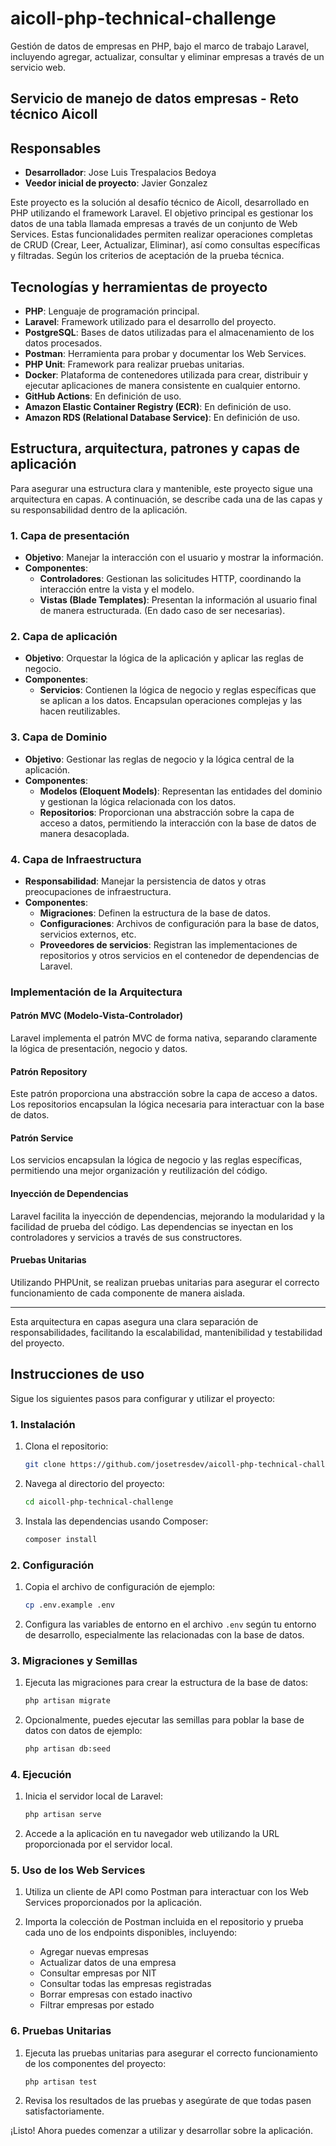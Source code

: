 # aicoll-php-technical-challenge
Gestión de datos de empresas en PHP, bajo el marco de trabajo Laravel, incluyendo agregar, actualizar, consultar y eliminar empresas a través de un servicio web.

## Servicio de manejo de datos empresas - Reto técnico Aicoll

## Responsables

- **Desarrollador**: Jose Luis Trespalacios Bedoya
- **Veedor inicial de proyecto**: Javier Gonzalez

Este proyecto es la solución al desafío técnico de Aicoll, desarrollado en PHP utilizando el framework Laravel. El objetivo principal es gestionar los datos de una tabla llamada empresas a través de un conjunto de Web Services. Estas funcionalidades permiten realizar operaciones completas de CRUD (Crear, Leer, Actualizar, Eliminar), así como consultas específicas y filtradas. Según los criterios de aceptación de la prueba técnica.

## Tecnologías y herramientas de proyecto

- **PHP**: Lenguaje de programación principal.
- **Laravel**: Framework utilizado para el desarrollo del proyecto.
- **PostgreSQL**: Bases de datos utilizadas para el almacenamiento de los datos procesados.
- **Postman**: Herramienta para probar y documentar los Web Services.
- **PHP Unit**: Framework para realizar pruebas unitarias.
- **Docker**: Plataforma de contenedores utilizada para crear, distribuir y ejecutar aplicaciones de manera consistente en cualquier entorno.
- **GitHub Actions**: En definición de uso.
- **Amazon Elastic Container Registry (ECR)**: En definición de uso.
- **Amazon RDS (Relational Database Service)**: En definición de uso.

## Estructura, arquitectura, patrones y capas de aplicación

Para asegurar una estructura clara y mantenible, este proyecto sigue una arquitectura en capas. A continuación, se describe cada una de las capas y su responsabilidad dentro de la aplicación.

### 1. Capa de presentación

- **Objetivo**: Manejar la interacción con el usuario y mostrar la información.
- **Componentes**:
  - **Controladores**: Gestionan las solicitudes HTTP, coordinando la interacción entre la vista y el modelo.
  - **Vistas (Blade Templates)**: Presentan la información al usuario final de manera estructurada. (En dado caso de ser necesarias).

### 2. Capa de aplicación

- **Objetivo**: Orquestar la lógica de la aplicación y aplicar las reglas de negocio.
- **Componentes**:
  - **Servicios**: Contienen la lógica de negocio y reglas específicas que se aplican a los datos. Encapsulan operaciones complejas y las hacen reutilizables.

### 3. Capa de Dominio

- **Objetivo**: Gestionar las reglas de negocio y la lógica central de la aplicación.
- **Componentes**:
  - **Modelos (Eloquent Models)**: Representan las entidades del dominio y gestionan la lógica relacionada con los datos.
  - **Repositorios**: Proporcionan una abstracción sobre la capa de acceso a datos, permitiendo la interacción con la base de datos de manera desacoplada.

### 4. Capa de Infraestructura

- **Responsabilidad**: Manejar la persistencia de datos y otras preocupaciones de infraestructura.
- **Componentes**:
  - **Migraciones**: Definen la estructura de la base de datos.
  - **Configuraciones**: Archivos de configuración para la base de datos, servicios externos, etc.
  - **Proveedores de servicios**: Registran las implementaciones de repositorios y otros servicios en el contenedor de dependencias de Laravel.

### Implementación de la Arquitectura

#### Patrón MVC (Modelo-Vista-Controlador)

Laravel implementa el patrón MVC de forma nativa, separando claramente la lógica de presentación, negocio y datos.

#### Patrón Repository

Este patrón proporciona una abstracción sobre la capa de acceso a datos. Los repositorios encapsulan la lógica necesaria para interactuar con la base de datos.

#### Patrón Service

Los servicios encapsulan la lógica de negocio y las reglas específicas, permitiendo una mejor organización y reutilización del código.

#### Inyección de Dependencias

Laravel facilita la inyección de dependencias, mejorando la modularidad y la facilidad de prueba del código. Las dependencias se inyectan en los controladores y servicios a través de sus constructores.

#### Pruebas Unitarias

Utilizando PHPUnit, se realizan pruebas unitarias para asegurar el correcto funcionamiento de cada componente de manera aislada.

---

Esta arquitectura en capas asegura una clara separación de responsabilidades, facilitando la escalabilidad, mantenibilidad y testabilidad del proyecto.


## Instrucciones de uso

Sigue los siguientes pasos para configurar y utilizar el proyecto:

### 1. Instalación

1. Clona el repositorio:
    ```bash
    git clone https://github.com/josetresdev/aicoll-php-technical-challenge.git
    ```

2. Navega al directorio del proyecto:
    ```bash
    cd aicoll-php-technical-challenge
    ```

3. Instala las dependencias usando Composer:
    ```bash
    composer install
    ```

### 2. Configuración

1. Copia el archivo de configuración de ejemplo:
    ```bash
    cp .env.example .env
    ```

2. Configura las variables de entorno en el archivo `.env` según tu entorno de desarrollo, especialmente las relacionadas con la base de datos.

### 3. Migraciones y Semillas

1. Ejecuta las migraciones para crear la estructura de la base de datos:
    ```bash
    php artisan migrate
    ```

2. Opcionalmente, puedes ejecutar las semillas para poblar la base de datos con datos de ejemplo:
    ```bash
    php artisan db:seed
    ```

### 4. Ejecución

1. Inicia el servidor local de Laravel:
    ```bash
    php artisan serve
    ```

2. Accede a la aplicación en tu navegador web utilizando la URL proporcionada por el servidor local.

### 5. Uso de los Web Services

1. Utiliza un cliente de API como Postman para interactuar con los Web Services proporcionados por la aplicación.

2. Importa la colección de Postman incluida en el repositorio y prueba cada uno de los endpoints disponibles, incluyendo:
    - Agregar nuevas empresas
    - Actualizar datos de una empresa
    - Consultar empresas por NIT
    - Consultar todas las empresas registradas
    - Borrar empresas con estado inactivo
    - Filtrar empresas por estado

### 6. Pruebas Unitarias

1. Ejecuta las pruebas unitarias para asegurar el correcto funcionamiento de los componentes del proyecto:
    ```bash
    php artisan test
    ```

2. Revisa los resultados de las pruebas y asegúrate de que todas pasen satisfactoriamente.

¡Listo! Ahora puedes comenzar a utilizar y desarrollar sobre la aplicación.
